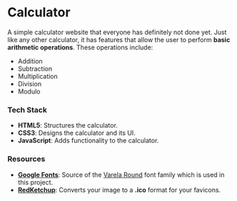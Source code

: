 # Calculator

A simple calculator website that everyone has definitely not done yet. Just like any other calculator, it has features that allow the user to perform **basic arithmetic operations**. These operations include:

* Addition
* Subtraction 
* Multiplication 
* Division 
* Modulo

### Tech Stack

* **HTML5**: Structures the calculator.
* **CSS3**: Designs the calculator and its UI.
* **JavaScript**: Adds functionality to the calculator.

### Resources

* **[Google Fonts](https://fonts.google.com/)**: Source of the [Varela Round](https://fonts.google.com/specimen/Varela+Round) font family which is used in this project.
* **[RedKetchup](https://redketchup.io/icon-converter)**: Converts your image to a **.ico** format for your favicons.
